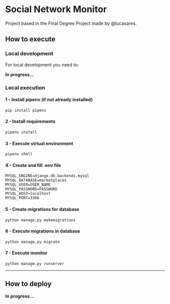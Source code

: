 # Social Network Monitor
Project based in the Final Degree Project made by @lucasares. 

## How to execute
### Local development
For local development you need to:

**In progress...**


### Local execution
#### 1 - Install pipenv (if not already installed)
```pip install pipenv```

#### 2 - Install requirements
```pipenv install```

#### 3 - Execute virtual environment
```pipenv shell```

#### 4 - Create and fill .env file
```
MYSQL_ENGINE=django.db.backends.mysql
MYSQL_DATABASE=marketplaces
MYSQL_USER=USER_NAME
MYSQL_PASSWORD=PASSWORD
MYSQL_HOST=localhost
MYSQL_PORT=3306
```

#### 5 - Create migrations for database
```python manage.py makemigrations```

#### 6 - Execute migrations in database
```python manage.py migrate```

#### 7 - Execute monitor
```python manage.py runserver```


---
## How to deploy
**In progress...**
